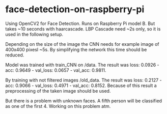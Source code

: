 # face-detection-on-raspberry-pi

Using OpenCV2 for Face Detection. Runs on Raspberry Pi model B. But takes ~10 seconds with haarcascade. LBP Cascade need ~2s only, so it is used in the following setup.

Depending on the size of the image the CNN needs for example image of 400x400 pixesl ~5s. By simplifying the network this time should be reduced.

Model was trained with train_CNN on /data. The result was loss: 0.0926 - acc: 0.9649 - val_loss: 0.0657 - val_acc: 0.9811.

By training with not filtered images /old_data. The result was loss: 0.2127 - acc: 0.9066 - val_loss: 0.4971 - val_acc: 0.8152. Because of this result a preprocessing of the taken image should be used.

But there is a problem with unknown faces. A fifth person will be classified as one of the first 4. Working on this problem atm.
